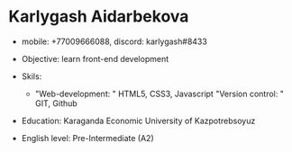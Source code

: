 # Karlygash Aidarbekova

* mobile: +77009666088, discord: karlygash#8433

* Objective: learn front-end development

* Skils:
    * "Web-development: "
        <span> HTML5, CSS3, Javascript</span>
    "Version control: "
        <span> GIT, Github</span>

* Education: Karaganda Economic University of Kazpotrebsoyuz
* English level: Pre-Intermediate (A2)